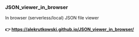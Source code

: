 ### JSON_viewer_in_browser
In browser (serverless/local) JSON file viewer

#### 👉 https://alekrutkowski.github.io/JSON_viewer_in_browser/

